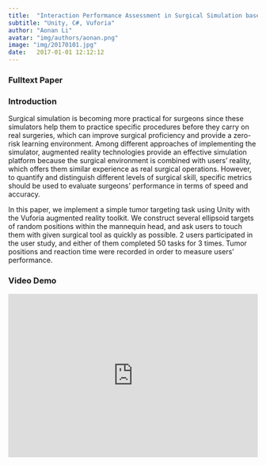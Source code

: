 ```yaml
---
title:  "Interaction Performance Assessment in Surgical Simulation based on Augmented Reality"
subtitle: "Unity, C#, Vuforia"
author: "Aonan Li"
avatar: "img/authors/aonan.png"
image: "img/20170101.jpg"
date:   2017-01-01 12:12:12
---
```


### Fulltext Paper
<a href="https://drive.google.com/file/d/0B1t9pF1wONA0MFRUUXNsMXhKbTQ/preview"><i class="fa fa-file-pdf-o fa-3x"></i></a>

### Introduction
Surgical simulation is becoming more practical for surgeons since these simulators help them to practice specific procedures before they carry on real surgeries, which can improve surgical proficiency and provide a zero-risk learning environment. Among different approaches of implementing the simulator, augmented reality technologies provide an effective simulation platform because the surgical environment is combined with users’ reality, which offers them similar experience as real surgical operations. However, to quantify and distinguish different levels of surgical skill, specific metrics should be used to evaluate surgeons’ performance in terms of speed and accuracy.

In this paper, we implement a simple tumor targeting task using Unity with the Vuforia augmented reality toolkit. We construct several ellipsoid targets of random positions within the mannequin head, and ask users to touch them with given surgical tool as quickly as possible. 2 users participated in the user study, and either of them completed 50 tasks for 3 times. Tumor positions and reaction time were recorded in order to measure users’ performance.

### Video Demo
<iframe width="100%" height="330" src="https://www.youtube.com/embed/U_GRiqa_1Mg" frameborder="0" allowfullscreen></iframe>


